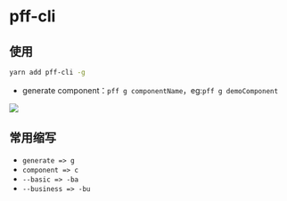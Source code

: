 # pff-cli 

## 使用
```bash
yarn add pff-cli -g
```

- generate component：`pff g componentName`，eg:`pff g demoComponent`


<img src="./assets/创建页面.gif" />


## 常用缩写
- `generate => g`
- `component => c` 
- `--basic => -ba`
- `--business => -bu`

